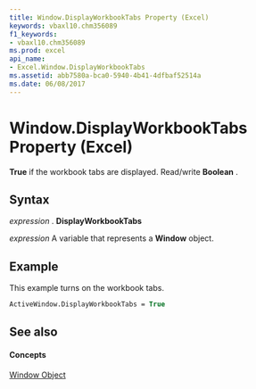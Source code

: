 ```yaml
---
title: Window.DisplayWorkbookTabs Property (Excel)
keywords: vbaxl10.chm356089
f1_keywords:
- vbaxl10.chm356089
ms.prod: excel
api_name:
- Excel.Window.DisplayWorkbookTabs
ms.assetid: abb7580a-bca0-5940-4b41-4dfbaf52514a
ms.date: 06/08/2017
---
```



# Window.DisplayWorkbookTabs Property (Excel)

 **True** if the workbook tabs are displayed. Read/write **Boolean** .


## Syntax

 _expression_ . **DisplayWorkbookTabs**

 _expression_ A variable that represents a **Window** object.


## Example

This example turns on the workbook tabs.


```vb
ActiveWindow.DisplayWorkbookTabs = True
```


## See also


#### Concepts


[Window Object](Excel.Window.md)

